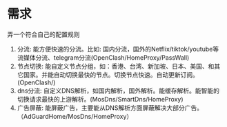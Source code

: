 # 需求
弄一个符合自己的配置规则
1. 分流: 能方便快速的分流。比如: 国内分流，国外的Netflix/tiktok/youtube等流媒体分流、telegram分流(OpenClash/HomeProxy/PassWall)
2. 节点切换: 能自定义节点分组，如：香港、台湾、新加坡、日本、美国、和其它国家。并能自动切换最快的节点。切换节点快速。自动更新订阅。(OpenClash/)
3. dns分流: 自定义DNS解析，如国内解析，国外解析。能缓存解析。能智能的切换请求最快的上游解析。(MosDns/SmartDns/HomeProxy)
4. 广告屏蔽: 能屏蔽广告，主要能从DNS解析方面屏蔽解决大部分广告。（AdGuardHome/MosDns/HomeProxy）